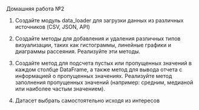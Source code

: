   Домашняя работа №2
  
1. Создайте модуль data_loader для загрузки данных из различных источников (CSV, JSON, API)
    
2. Создайте методы для добавления и удаления различных типов визуализации, таких как гистограммы, линейные графики и диаграммы рассеяния. Реализуйте эти методы.

3. Создайте метод для подсчета пустых или пропущенных значений в каждом столбце DataFrame, а также метод для вывода отчета с информацией о пропущенных значениях.
   Реализуйте метод заполнения пропущенных значений (например: средним, медианой или наиболее частым значением).

5. Датасет выбрать самостоятельно исходя из интересов
